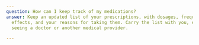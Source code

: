 ```yaml
---
question: How can I keep track of my medications?
answer: Keep an updated list of your prescriptions, with dosages, frequencies, side
  effects, and your reasons for taking them. Carry the list with you, especially when
  seeing a doctor or another medical provider.

---
```

